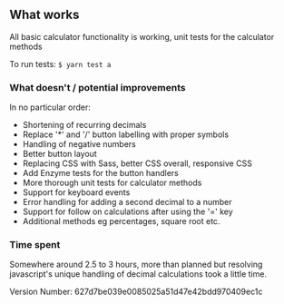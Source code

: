 ## What works

All basic calculator functionality is working, unit tests for the calculator methods

To run tests: `$ yarn test a`

### What doesn't / potential improvements

In no particular order:

- Shortening of recurring decimals
- Replace '*' and '/' button labelling with proper symbols
- Handling of negative numbers
- Better button layout
- Replacing CSS with Sass, better CSS overall, responsive CSS
- Add Enzyme tests for the button handlers
- More thorough unit tests for calculator methods
- Support for keyboard events
- Error handling for adding a second decimal to a number
- Support for follow on calculations after using the '=' key
- Additional methods eg percentages, square root etc.

### Time spent

Somewhere around 2.5 to 3 hours, more than planned but resolving javascript's unique handling of decimal calculations took a little time.

Version Number: 627d7be039e0085025a51d47e42bdd970409ec1c
